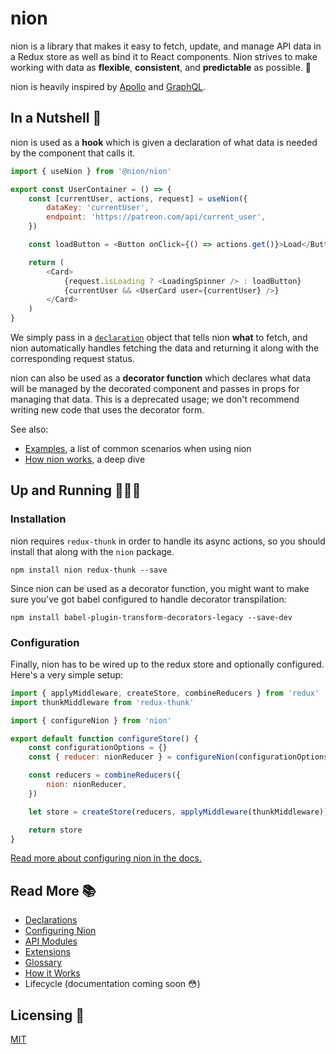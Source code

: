 # nion

nion is a library that makes it easy to fetch, update, and manage API data in a Redux store as well as bind it to React components. Nion strives to make working with data as **flexible**, **consistent**, and **predictable** as possible. 💖

nion is heavily inspired by [Apollo](http://www.apollodata.com/) and [GraphQL](http://graphql.org/).

## In a Nutshell 🌰

nion is used as a **hook** which is given a declaration of what data is needed by the component that calls it.

```javascript
import { useNion } from '@nion/nion'

export const UserContainer = () => {
    const [currentUser, actions, request] = useNion({
        dataKey: 'currentUser',
        endpoint: 'https://patreon.com/api/current_user',
    })

    const loadButton = <Button onClick={() => actions.get()}>Load</Button>

    return (
        <Card>
            {request.isLoading ? <LoadingSpinner /> : loadButton}
            {currentUser && <UserCard user={currentUser} />}
        </Card>
    )
}
```

We simply pass in a [`declaration`](docs/glossary.md#declaration) object that tells nion **what** to fetch, and nion automatically handles fetching the data and returning it along with the corresponding request status.

nion can also be used as a **decorator function** which declares what data will be managed by the decorated component and passes in props for managing that data. This is a deprecated usage; we don't recommend writing new code that uses the decorator form.

See also:

-   [Examples](docs/examples.md), a list of common scenarios when using nion
-   [How nion works](docs/howitworks.md), a deep dive

## Up and Running 🏃🏾‍♀️

### Installation

nion requires `redux-thunk` in order to handle its async actions, so you should install that along with the `nion` package.

```
npm install nion redux-thunk --save
```

Since nion can be used as a decorator function, you might want to make sure you've got babel configured to handle decorator transpilation:

```
npm install babel-plugin-transform-decorators-legacy --save-dev
```

### Configuration

Finally, nion has to be wired up to the redux store and optionally configured. Here's a very simple setup:

```javascript
import { applyMiddleware, createStore, combineReducers } from 'redux'
import thunkMiddleware from 'redux-thunk'

import { configureNion } from 'nion'

export default function configureStore() {
    const configurationOptions = {}
    const { reducer: nionReducer } = configureNion(configurationOptions)

    const reducers = combineReducers({
        nion: nionReducer,
    })

    let store = createStore(reducers, applyMiddleware(thunkMiddleware))

    return store
}
```

[Read more about configuring nion in the docs.](docs/configuration.md)

## Read More 📚

-   [Declarations](docs/declarations.md)
-   [Configuring Nion](docs/configuration.md)
-   [API Modules](docs/api-modules.md)
-   [Extensions](docs/extensions.md)
-   [Glossary](docs/glossary.md)
-   [How it Works](docs/howitworks.md)
-   Lifecycle (documentation coming soon 😳)

## Licensing 🍴

[MIT](license.txt)

